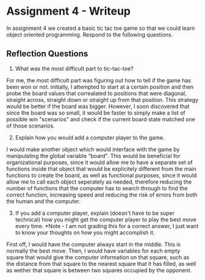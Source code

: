 # Assignment 4 - Writeup

In assignment 4 we created a basic tic tac toe game so that we could learn object oriented programming. Respond to the following questions.

## Reflection Questions

1. What was the most difficult part to tic-tac-toe?

For me, the most difficult part was figuring out how to tell if the game has been won or not. initially, I attempted to start at a certain position and then probe the board values that correalated to positions that were diagonal, straight across, straight down or straight up from that position. This strategy would be better if the board was bigger. However, I soon discovered that since the board was so small, it would be faster to simply make a list of possible win "scenarios" and check if the current board state matched one of those scenarios.

2. Explain how you would add a computer player to the game.

I would make another object which would interface with the game by manipulating the global variable "board". This would be beneficial for organizational purposes, since it would allow me to have a separate set of functions inside that object that would be explicitely different from the main functions to create the board, as well as functional purposes, since it would allow me to call each object seperately as needed, therefore reducing the number of functions that the computer has to search through to find the correct function, increasing speed and reducing the risk of errors from both the human and the computer.

3. If you add a computer player, explain (doesn't have to be super technical) how you might get the computer player to play the best move every time. *Note - I am not grading this for a correct answer, I just want to know your thoughts on how you might accomplish it.

First off, I would have the computer always start in the middle. This is normally the best move. Then, I would have variables for each empty square that would give the computer information on that square, such as the distance from that square to the nearest square that it has filled, as well as wether that square is between two squares occupied by the opponent. 